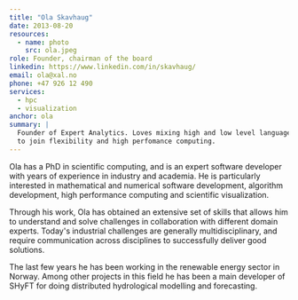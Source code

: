 ```yaml
---
title: "Ola Skavhaug"
date: 2013-08-20
resources:
  - name: photo
    src: ola.jpeg
role: Founder, chairman of the board
linkedin: https://www.linkedin.com/in/skavhaug/
email: ola@xal.no
phone: +47 926 12 490
services:
  - hpc
  - visualization
anchor: ola
summary: |
  Founder of Expert Analytics. Loves mixing high and low level languages 
  to join flexibility and high perfomance computing.
---
```


Ola has a PhD in scientific computing, and is an expert software developer
with years of experience in industry and academia. He is particularly
interested in mathematical and numerical software development, algorithm
development, high performance computing and scientific visualization.

Through his work, Ola has obtained an extensive set of skills that
allows him to understand and solve challenges in collaboration with
different domain experts. Today's industrial challenges are generally
multidisciplinary, and require communication across disciplines to
successfully deliver good solutions.

The last few years he has been working in the renewable energy sector
in Norway. Among other projects in this field he has been a main
developer of SHyFT for doing distributed hydrological modelling and
forecasting.
